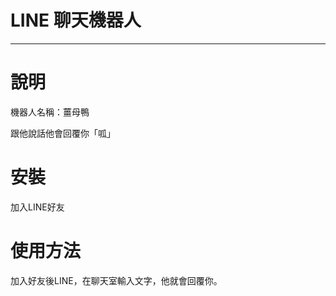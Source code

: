 # LINE 聊天機器人
____________________

# 說明
機器人名稱：薑母鴨

跟他說話他會回覆你「呱」

# 安裝
加入LINE好友

# 使用方法
加入好友後LINE，在聊天室輸入文字，他就會回覆你。
